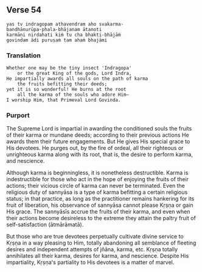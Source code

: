 ## Verse 54

    yas tv indragopam athavendram aho svakarma-
    bandhānurūpa-phala-bhājanam ātanoti
    karmāṇi nirdahati kiṁ tu cha bhakti-bhājāṁ
    govindam ādi puruṣaṁ tam ahaṁ bhajāmi

### Translation

    Whether one may be the tiny insect 'Indragopa'
        or the great King of the gods, Lord Indra,
    He impartially awards all souls on the path of karma
        the fruits befitting their deeds;
    yet it is so wonderful! He burns at the root
        all the karma of the souls who adore Him—
    I worship Him, that Primeval Lord Govinda.

### Purport

The Supreme Lord is impartial in awarding the conditioned souls the fruits of their karma or mundane deeds; according to their previous actions He awards them their future engagements. But He gives His special grace to His devotees. He purges out, by the fire of ordeal, all their righteous or unrighteous karma along with its root, that is, the desire to perform karma, and nescience.

Although karma is beginningless, it is nonetheless destructible. Karma is indestructible for those who act in the hope of enjoying the fruits of their actions; their vicious circle of karma can never be terminated. Even the religious duty of sannyāsa is a type of karma befitting a certain religious status; in that practice, as long as the practitioner remains hankering for its fruit of liberation, his observance of sannyāsa cannot please Kṛṣṇa or gain His grace. The sannyāsīs accrue the fruits of their karma, and even when their actions become desireless to the extreme they attain the paltry fruit of self-satisfaction (ātmārāmatā).

But those who are true devotees perpetually cultivate divine service to Kṛṣṇa in a way pleasing to Him, totally abandoning all semblance of fleeting desires and independent attempts of jñāna, karma, etc. Kṛṣṇa totally annihilates all their karma, desires for karma, and nescience. Despite His impartiality, Kṛṣṇa's partiality to His devotees is a matter of marvel.
